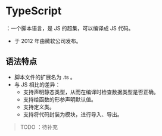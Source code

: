 # TypeScript

：一个脚本语言，是 JS 的超集，可以编译成 JS 代码。
- 于 2012 年由微软公司发布。

## 语法特点

- 脚本文件的扩展名为 .ts 。
- 与 JS 相比的差异：
  - 支持声明静态类型，从而在编译时检查数据类型是否正确。
  - 支持给函数的形参声明默认值。
  - 支持定义类。
  - 支持将代码封装为模块，进行导入、导出。

> TODO ：待补充